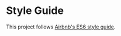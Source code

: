 # Style Guide #

This project follows [Airbnb's ES6 style guide](https://github.com/airbnb/javascript).
